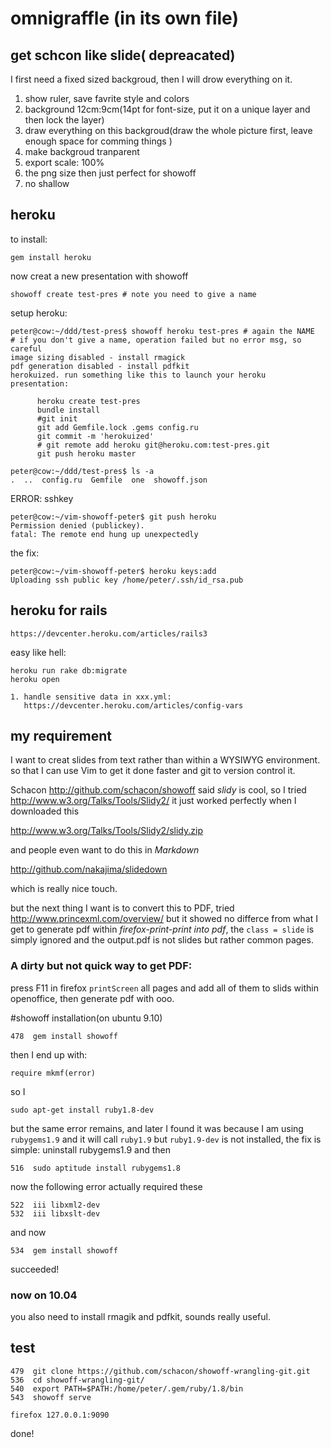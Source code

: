 # omnigraffle (in its own file)

## get schcon like slide( depreacated)

I first need a fixed sized backgroud, then I will
drow everything on it.

1. show ruler, save favrite style and colors
2. background 12cm:9cm(14pt for font-size, put it on a unique layer and then
   lock the layer)
3. draw everything on this backgroud(draw the whole picture first, leave
   enough space for comming things )
4. make backgroud tranparent
5. export scale: 100%
6. the png size then just perfect for showoff
7. no shallow

## heroku
to install:
    
    gem install heroku

now creat a new presentation with showoff

    showoff create test-pres # note you need to give a name 

setup heroku:

    peter@cow:~/ddd/test-pres$ showoff heroku test-pres # again the NAME
    # if you don't give a name, operation failed but no error msg, so careful
    image sizing disabled - install rmagick
    pdf generation disabled - install pdfkit
    herokuized. run something like this to launch your heroku presentation:

          heroku create test-pres
          bundle install
          #git init
          git add Gemfile.lock .gems config.ru
          git commit -m 'herokuized'
          # git remote add heroku git@heroku.com:test-pres.git
          git push heroku master
          
    peter@cow:~/ddd/test-pres$ ls -a
    .  ..  config.ru  Gemfile  one  showoff.json

ERROR: sshkey

    peter@cow:~/vim-showoff-peter$ git push heroku 
    Permission denied (publickey).
    fatal: The remote end hung up unexpectedly

the fix:

    peter@cow:~/vim-showoff-peter$ heroku keys:add
    Uploading ssh public key /home/peter/.ssh/id_rsa.pub

## heroku for rails
    https://devcenter.heroku.com/articles/rails3
easy like hell:

    heroku run rake db:migrate
    heroku open

    1. handle sensitive data in xxx.yml:
       https://devcenter.heroku.com/articles/config-vars

## my requirement

I want to creat slides from text rather than within a WYSIWYG environment. so
that I can use Vim to get it done faster and git to version control it.

Schacon <http://github.com/schacon/showoff>
said _slidy_ is cool, so I tried
<http://www.w3.org/Talks/Tools/Slidy2/>
it just worked perfectly when I downloaded this

<http://www.w3.org/Talks/Tools/Slidy2/slidy.zip>

and people even want to do this in _Markdown_ 

<http://github.com/nakajima/slidedown>

which is really nice touch.

but the next thing I want is to convert this to PDF, tried 
<http://www.princexml.com/overview/> but it showed no differce from what I get
to generate pdf within _firefox-print-print into pdf_, the `class = slide` is
simply ignored and the output.pdf is not slides but rather common pages.

### A dirty but not quick way to get PDF:

press F11 in firefox `printScreen` all pages and add all of them to slids
within openoffice, then generate pdf with ooo.

#showoff installation(on ubuntu 9.10)

    478  gem install showoff

  then I end up with:
    
    require mkmf(error)

so I 

    sudo apt-get install ruby1.8-dev

but the same error remains, and later I found it was because I am using `rubygems1.9` and it will call `ruby1.9`
but `ruby1.9-dev` is not installed, the fix is simple: uninstall rubygems1.9 and then

    516  sudo aptitude install rubygems1.8

now the following error actually required these

    522  iii libxml2-dev
    532  iii libxslt-dev

and now 

    534  gem install showoff

succeeded!

### now on 10.04

you also need to install rmagik and pdfkit, sounds really useful.

## test

    479  git clone https://github.com/schacon/showoff-wrangling-git.git
    536  cd showoff-wrangling-git/
    540  export PATH=$PATH:/home/peter/.gem/ruby/1.8/bin
    543  showoff serve

    firefox 127.0.0.1:9090

done!
